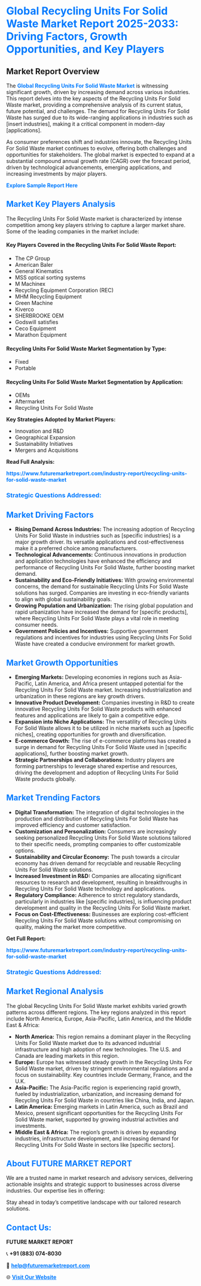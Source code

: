 <h1 style="color: #007BFF;">Global Recycling Units For Solid Waste Market Report 2025-2033: Driving Factors, Growth Opportunities, and Key Players</h1>

<section id="overview">
<h2>Market Report Overview</h2>
<p>The <a href="https://www.futuremarketreport.com/industry-report/recycling-units-for-solid-waste-market" style="color: #007BFF; text-decoration: none;"><strong>Global Recycling Units For Solid Waste Market</strong></a> is witnessing significant growth, driven by increasing demand across various industries. This report delves into the key aspects of the Recycling Units For Solid Waste market, providing a comprehensive analysis of its current status, future potential, and challenges. The demand for Recycling Units For Solid Waste has surged due to its wide-ranging applications in industries such as [insert industries], making it a critical component in modern-day [applications].</p>
<p>As consumer preferences shift and industries innovate, the Recycling Units For Solid Waste market continues to evolve, offering both challenges and opportunities for stakeholders. The global market is expected to expand at a substantial compound annual growth rate (CAGR) over the forecast period, driven by technological advancements, emerging applications, and increasing investments by major players.</p>
</section>

<section id="overview">
<p><a href="https://www.futuremarketreport.com/request-sample/reportId=124571" style="color: #007BFF; text-decoration: none;"><strong>Explore Sample Report Here</strong></a></p>
</section>

<section id="key-players">
<h2 style="color: #007BFF;">Market Key Players Analysis</h2>
<p>The Recycling Units For Solid Waste market is characterized by intense competition among key players striving to capture a larger market share. Some of the leading companies in the market include:</p>
<h4>Key Players Covered in the Recycling Units For Solid Waste Report:</h4>
<ul><li>The CP Group</li><li>American Baler</li><li>General Kinematics</li><li>MSS optical sorting systems</li><li>M Machinex</li><li>Recycling Equipment Corporation (REC)</li><li>MHM Recycling Equipment</li><li>Green Machine</li><li>Kiverco</li><li>SHERBROOKE OEM</li><li>Godswill satisfies</li><li>Ceco Equipment</li><li>Marathon Equipment</li></ul>
<h4>Recycling Units For Solid Waste Market Segmentation by Type:</h4>
<ul><li>Fixed</li><li>Portable</li></ul>

<h4>Recycling Units For Solid Waste Market Segmentation by Application:</h4>
<ul><li>OEMs</li><li>Aftermarket</li><li>Recycling Units For Solid Waste</li></ul>
<p><strong>Key Strategies Adopted by Market Players:</strong></p>
<ul>
<li>Innovation and R&D</li>
<li>Geographical Expansion</li>
<li>Sustainability Initiatives</li>
<li>Mergers and Acquisitions</li>
</ul>
</section>

<section>
<p><strong>Read Full Analysis: </strong></p><a href="https://www.futuremarketreport.com/industry-report/recycling-units-for-solid-waste-market" style="color: #007BFF; text-decoration: none;"><strong>https://www.futuremarketreport.com/industry-report/recycling-units-for-solid-waste-market</strong></a>
<h3 style="color: #007BFF;">Strategic Questions Addressed:</h3>
</section>

<section id="driving-factors">
<h2 style="color: #007BFF;">Market Driving Factors</h2>
<ul>
<li><strong>Rising Demand Across Industries:</strong> The increasing adoption of Recycling Units For Solid Waste in industries such as [specific industries] is a major growth driver. Its versatile applications and cost-effectiveness make it a preferred choice among manufacturers.</li>
<li><strong>Technological Advancements:</strong> Continuous innovations in production and application technologies have enhanced the efficiency and performance of Recycling Units For Solid Waste, further boosting market demand.</li>
<li><strong>Sustainability and Eco-Friendly Initiatives:</strong> With growing environmental concerns, the demand for sustainable Recycling Units For Solid Waste solutions has surged. Companies are investing in eco-friendly variants to align with global sustainability goals.</li>
<li><strong>Growing Population and Urbanization:</strong> The rising global population and rapid urbanization have increased the demand for [specific products], where Recycling Units For Solid Waste plays a vital role in meeting consumer needs.</li>
<li><strong>Government Policies and Incentives:</strong> Supportive government regulations and incentives for industries using Recycling Units For Solid Waste have created a conducive environment for market growth.</li>
</ul>
</section>

<section id="growth-opportunities">
<h2 style="color: #007BFF;">Market Growth Opportunities</h2>
<ul>
<li><strong>Emerging Markets:</strong> Developing economies in regions such as Asia-Pacific, Latin America, and Africa present untapped potential for the Recycling Units For Solid Waste market. Increasing industrialization and urbanization in these regions are key growth drivers.</li>
<li><strong>Innovative Product Development:</strong> Companies investing in R&D to create innovative Recycling Units For Solid Waste products with enhanced features and applications are likely to gain a competitive edge.</li>
<li><strong>Expansion into Niche Applications:</strong> The versatility of Recycling Units For Solid Waste allows it to be utilized in niche markets such as [specific niches], creating opportunities for growth and diversification.</li>
<li><strong>E-commerce Growth:</strong> The rise of e-commerce platforms has created a surge in demand for Recycling Units For Solid Waste used in [specific applications], further boosting market growth.</li>
<li><strong>Strategic Partnerships and Collaborations:</strong> Industry players are forming partnerships to leverage shared expertise and resources, driving the development and adoption of Recycling Units For Solid Waste products globally.</li>
</ul>
</section>

<section id="trending-factors">
<h2 style="color: #007BFF;">Market Trending Factors</h2>
<ul>
<li><strong>Digital Transformation:</strong> The integration of digital technologies in the production and distribution of Recycling Units For Solid Waste has improved efficiency and customer satisfaction.</li>
<li><strong>Customization and Personalization:</strong> Consumers are increasingly seeking personalized Recycling Units For Solid Waste solutions tailored to their specific needs, prompting companies to offer customizable options.</li>
<li><strong>Sustainability and Circular Economy:</strong> The push towards a circular economy has driven demand for recyclable and reusable Recycling Units For Solid Waste solutions.</li>
<li><strong>Increased Investment in R&D:</strong> Companies are allocating significant resources to research and development, resulting in breakthroughs in Recycling Units For Solid Waste technology and applications.</li>
<li><strong>Regulatory Compliance:</strong> Adherence to strict regulatory standards, particularly in industries like [specific industries], is influencing product development and quality in the Recycling Units For Solid Waste market.</li>
<li><strong>Focus on Cost-Effectiveness:</strong> Businesses are exploring cost-efficient Recycling Units For Solid Waste solutions without compromising on quality, making the market more competitive.</li>
</ul>
</section>

<section>
<p><strong>Get Full Report: </strong></p><a href="https://www.futuremarketreport.com/industry-report/recycling-units-for-solid-waste-market" style="color: #007BFF; text-decoration: none;"><strong>https://www.futuremarketreport.com/industry-report/recycling-units-for-solid-waste-market</strong></a>
<h3 style="color: #007BFF;">Strategic Questions Addressed:</h3>
</section>


<section id="regional-analysis">
<h2 style="color: #007BFF;">Market Regional Analysis</h2>
<p>The global Recycling Units For Solid Waste market exhibits varied growth patterns across different regions. The key regions analyzed in this report include North America, Europe, Asia-Pacific, Latin America, and the Middle East & Africa:</p>
<ul>
<li><strong>North America:</strong> This region remains a dominant player in the Recycling Units For Solid Waste market due to its advanced industrial infrastructure and high adoption of new technologies. The U.S. and Canada are leading markets in this region.</li>
<li><strong>Europe:</strong> Europe has witnessed steady growth in the Recycling Units For Solid Waste market, driven by stringent environmental regulations and a focus on sustainability. Key countries include Germany, France, and the U.K.</li>
<li><strong>Asia-Pacific:</strong> The Asia-Pacific region is experiencing rapid growth, fueled by industrialization, urbanization, and increasing demand for Recycling Units For Solid Waste in countries like China, India, and Japan.</li>
<li><strong>Latin America:</strong> Emerging markets in Latin America, such as Brazil and Mexico, present significant opportunities for the Recycling Units For Solid Waste market, supported by growing industrial activities and investments.</li>
<li><strong>Middle East & Africa:</strong> The region’s growth is driven by expanding industries, infrastructure development, and increasing demand for Recycling Units For Solid Waste in sectors like [specific sectors].</li>
</ul>
</section>

<footer>
<h2 style="color: #007BFF;">About FUTURE MARKET REPORT</h2>
<p>We are a trusted name in market research and advisory services, delivering actionable insights and strategic support to businesses across diverse industries. Our expertise lies in offering:</p>

<p>Stay ahead in today’s competitive landscape with our tailored research solutions.</p>

<h2 style="color: #007BFF;">Contact Us:</h2>
<p><strong>FUTURE MARKET REPORT</strong></p>
<p>📞 <strong>+91 (883) 074-8030</strong></p>
<p>📧 <strong><a href="mailto:help@futuremarketreport.com" style="color: #007BFF;">help@futuremarketreport.com</a></strong></p>
<p>🌐 <strong><a href="https://www.futuremarketreport.com/" style="color: #007BFF;">Visit Our Website</a></strong></p>
</footer>